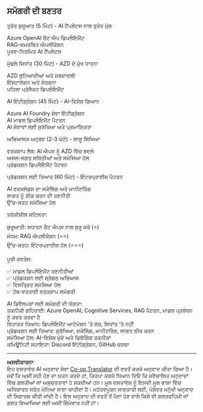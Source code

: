 <!--
CO_OP_TRANSLATOR_METADATA:
{
  "original_hash": "f043362c5ed91c41a815609e4f16bd48",
  "translation_date": "2025-09-12T19:16:27+00:00",
  "source_file": "course-outline.md",
  "language_code": "pa"
}
-->
## ਸਮੱਗਰੀ ਦੀ ਬਣਤਰ

ਤੁਰੰਤ ਸ਼ੁਰੂਆਤ (5 ਮਿੰਟ) - AI ਟੈਂਪਲੇਟਸ ਨਾਲ ਤੁਰੰਤ ਮੁੱਲ

Azure OpenAI ਚੈਟ ਐਪ ਡਿਪਲੌਇਮੈਂਟ  
RAG-ਸਮਰਥਿਤ ਐਪਲੀਕੇਸ਼ਨ  
ਪੂਰਵ-ਨਿਰਮਿਤ AI ਟੈਂਪਲੇਟਸ  

ਮੁੱਢਲੇ ਸਿਧਾਂਤ (30 ਮਿੰਟ) - AZD ਦੇ ਮੁੱਖ ਧਾਰਨਾ

AZD ਬੁਨਿਆਦੀਆਂ ਅਤੇ ਸ਼ਬਦਾਵਲੀ  
ਇੰਸਟਾਲੇਸ਼ਨ ਅਤੇ ਸੰਰਚਨਾ  
ਪਹਿਲਾ ਪ੍ਰੋਜੈਕਟ ਡਿਪਲੌਇਮੈਂਟ  

AI ਇੰਟੀਗ੍ਰੇਸ਼ਨ (45 ਮਿੰਟ) - AI-ਵਿਸ਼ੇਸ਼ ਗਿਆਨ

Azure AI Foundry ਸੇਵਾ ਇੰਟੀਗ੍ਰੇਸ਼ਨ  
AI ਮਾਡਲ ਡਿਪਲੌਇਮੈਂਟ ਪੈਟਰਨ  
AI ਸੇਵਾਵਾਂ ਲਈ ਸੁਰੱਖਿਆ ਅਤੇ ਪ੍ਰਮਾਣਿਕਤਾ  

ਅਭਿਆਸਕ ਅਨੁਭਵ (2-3 ਘੰਟੇ) - ਲਾਗੂ ਸਿੱਖਿਆ

ਵਰਕਸ਼ਾਪ ਲੈਬ: AI ਐਪਸ ਨੂੰ AZD ਵਿੱਚ ਬਦਲੋ  
ਅਸਲ-ਜਗਤ ਸਥਿਤੀਆਂ ਅਤੇ ਸਮੱਸਿਆ ਹੱਲ  
ਪ੍ਰੋਡਕਸ਼ਨ ਡਿਪਲੌਇਮੈਂਟ ਪੈਟਰਨ  

ਪ੍ਰੋਡਕਸ਼ਨ ਲਈ ਤਿਆਰ (60 ਮਿੰਟ) - ਇੰਟਰਪ੍ਰਾਈਜ਼ ਪੈਟਰਨ

AI ਵਰਕਲੋਡਸ ਦਾ ਸਕੇਲਿੰਗ ਅਤੇ ਮਾਨੀਟਰਿੰਗ  
ਲਾਗਤ ਨੂੰ ਠੀਕ ਕਰਨ ਦੀ ਰਣਨੀਤੀ  
ਉੱਚ-ਸਤਹ ਸਮੱਸਿਆ ਹੱਲ  

ਤਰੱਕੀਸ਼ੀਲ ਜਟਿਲਤਾ:

ਸ਼ੁਰੂਆਤੀ: ਸਧਾਰਨ ਚੈਟ ਐਪਸ ਨਾਲ ਸ਼ੁਰੂ ਕਰੋ (⭐)  
ਮੱਧਮ: RAG ਐਪਲੀਕੇਸ਼ਨ (⭐⭐)  
ਉੱਚ-ਸਤਹ: ਇੰਟਰਪ੍ਰਾਈਜ਼ ਹੱਲ (⭐⭐⭐)  

ਪੂਰੀ ਕਵਰੇਜ:

✅ ਮਾਡਲ ਡਿਪਲੌਇਮੈਂਟ ਰਣਨੀਤੀਆਂ  
✅ ਪ੍ਰੋਡਕਸ਼ਨ ਲਈ ਸ੍ਰੇਸ਼ਠ ਅਭਿਆਸ  
✅ ਵਿਸਤ੍ਰਿਤ ਸਮੱਸਿਆ ਹੱਲ  
✅ ਹੱਥ-ਵਰਤਾਈ ਵਰਕਸ਼ਾਪ ਸਮੱਗਰੀ  

AI ਡਿਵੈਲਪਰਾਂ ਲਈ ਸਮੱਗਰੀ ਦੀ ਯੋਗਤਾ:  
ਤਕਨੀਕੀ ਗਹਿਰਾਈ: Azure OpenAI, Cognitive Services, RAG ਪੈਟਰਨ, ਮਾਡਲ ਪ੍ਰਬੰਧਨ ਨੂੰ ਕਵਰ ਕਰਦਾ ਹੈ  
ਵਿਹਾਰਕ ਧਿਆਨ: ਡਿਪਲੌਇਮੈਂਟ ਆਟੋਮੇਸ਼ਨ 'ਤੇ ਜ਼ੋਰ, ਸਿਧਾਂਤ 'ਤੇ ਨਹੀਂ  
ਪ੍ਰੋਡਕਸ਼ਨ ਲਈ ਤਿਆਰ: ਸੁਰੱਖਿਆ, ਸਕੇਲਿੰਗ, ਮਾਨੀਟਰਿੰਗ, ਲਾਗਤ ਠੀਕ ਕਰਨ  
ਸਮੱਸਿਆ ਹੱਲ: AI-ਵਿਸ਼ੇਸ਼ ਮੁੱਦੇ ਅਤੇ ਡਿਬੱਗਿੰਗ ਤਕਨੀਕਾਂ  
ਕਮਿਊਨਿਟੀ ਸਹਾਇਤਾ: Discord ਇੰਟੀਗ੍ਰੇਸ਼ਨ, GitHub ਚਰਚਾ

---

**ਅਸਵੀਕਾਰਨਾ**:  
ਇਹ ਦਸਤਾਵੇਜ਼ AI ਅਨੁਵਾਦ ਸੇਵਾ [Co-op Translator](https://github.com/Azure/co-op-translator) ਦੀ ਵਰਤੋਂ ਕਰਕੇ ਅਨੁਵਾਦ ਕੀਤਾ ਗਿਆ ਹੈ। ਜਦੋਂ ਕਿ ਅਸੀਂ ਸਹੀ ਹੋਣ ਦਾ ਯਤਨ ਕਰਦੇ ਹਾਂ, ਕਿਰਪਾ ਕਰਕੇ ਧਿਆਨ ਦਿਓ ਕਿ ਸਵੈਚਾਲਿਤ ਅਨੁਵਾਦਾਂ ਵਿੱਚ ਗਲਤੀਆਂ ਜਾਂ ਅਸੁਚਤਤਾਵਾਂ ਹੋ ਸਕਦੀਆਂ ਹਨ। ਮੂਲ ਦਸਤਾਵੇਜ਼ ਨੂੰ ਇਸਦੀ ਮੂਲ ਭਾਸ਼ਾ ਵਿੱਚ ਅਧਿਕਾਰਤ ਸਰੋਤ ਮੰਨਿਆ ਜਾਣਾ ਚਾਹੀਦਾ ਹੈ। ਮਹੱਤਵਪੂਰਨ ਜਾਣਕਾਰੀ ਲਈ, ਪੇਸ਼ੇਵਰ ਮਨੁੱਖੀ ਅਨੁਵਾਦ ਦੀ ਸਿਫਾਰਸ਼ ਕੀਤੀ ਜਾਂਦੀ ਹੈ। ਇਸ ਅਨੁਵਾਦ ਦੀ ਵਰਤੋਂ ਤੋਂ ਪੈਦਾ ਹੋਣ ਵਾਲੇ ਕਿਸੇ ਵੀ ਗਲਤਫਹਿਮੀ ਜਾਂ ਗਲਤ ਵਿਆਖਿਆ ਲਈ ਅਸੀਂ ਜ਼ਿੰਮੇਵਾਰ ਨਹੀਂ ਹਾਂ।